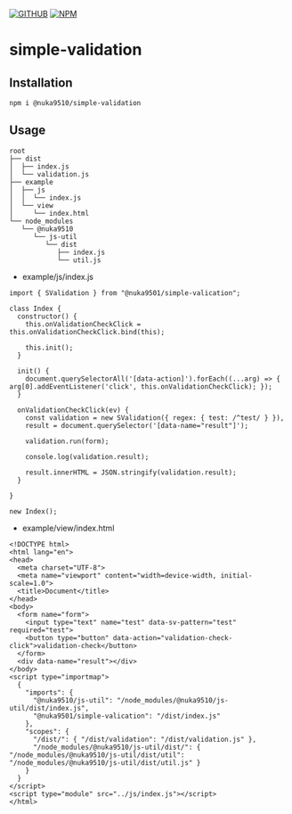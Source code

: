 [![GITHUB][github]][github-url]
[![NPM][npm]][npm-url]

# simple-validation
## Installation
```
npm i @nuka9510/simple-validation
```
## Usage
```
root
├── dist
│  ├── index.js
│  └── validation.js
├── example
│  ├── js
│  │  └── index.js
│  └── view
│     └── index.html
└── node_modules
   └── @nuka9510
      └── js-util
         └── dist
            ├── index.js
            └── util.js
```
* example/js/index.js
```
import { SValidation } from "@nuka9501/simple-valication";

class Index {
  constructor() {
    this.onValidationCheckClick = this.onValidationCheckClick.bind(this);

    this.init();
  }

  init() {
    document.querySelectorAll('[data-action]').forEach((...arg) => { arg[0].addEventListener('click', this.onValidationCheckClick); });
  }

  onValidationCheckClick(ev) {
    const validation = new SValidation({ regex: { test: /^test/ } }),
    result = document.querySelector('[data-name="result"]');

    validation.run(form);

    console.log(validation.result);

    result.innerHTML = JSON.stringify(validation.result);
  }

}

new Index();
```
* example/view/index.html
```
<!DOCTYPE html>
<html lang="en">
<head>
  <meta charset="UTF-8">
  <meta name="viewport" content="width=device-width, initial-scale=1.0">
  <title>Document</title>
</head>
<body>
  <form name="form">
    <input type="text" name="test" data-sv-pattern="test" required="test">
    <button type="button" data-action="validation-check-click">validation-check</button>
  </form>
  <div data-name="result"></div>
</body>
<script type="importmap">
  {
    "imports": {
      "@nuka9510/js-util": "/node_modules/@nuka9510/js-util/dist/index.js",
      "@nuka9501/simple-valication": "/dist/index.js"
    },
    "scopes": {
      "/dist/": { "/dist/validation": "/dist/validation.js" },
      "/node_modules/@nuka9510/js-util/dist/": { "/node_modules/@nuka9510/js-util/dist/util": "/node_modules/@nuka9510/js-util/dist/util.js" }
    }
  }
</script>
<script type="module" src="../js/index.js"></script>
</html>
```

[github]: https://img.shields.io/badge/github-blue.svg?style=flat&logo=github
[github-url]: https://github.com/nuka9510/simple-validation
[npm]: https://img.shields.io/badge/npm-1.0.3-blue.svg?style=flat&logo=nodedotjs
[npm-url]: https://www.npmjs.com/package/@nuka9510/simple-validation